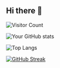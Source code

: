 ## Hi there 👋

![Visitor Count](https://komarev.com/ghpvc/?username=T-BO0&color=blue)

![Your GitHub stats](https://github-readme-stats.vercel.app/api?username=T-BO0&show_icons=true&theme=dark&hide=prs&count_private=true)

![Top Langs](https://github-readme-stats.vercel.app/api/top-langs/?username=T-BO0&layout=default&theme=dark&count_private=true)

[![GitHub Streak](https://streak-stats.demolab.com?user=T-BO0&theme=dark)](https://git.io/streak-stats)


<!--
**T-BO0/T-BO0** is a ✨ _special_ ✨ repository because its `README.md` (this file) appears on your GitHub profile.

Here are some ideas to get you started:

- 🔭 I’m currently working on ...
- 🌱 I’m currently learning ...
- 👯 I’m looking to collaborate on ...
- 🤔 I’m looking for help with ...
- 💬 Ask me about ...
- 📫 How to reach me: ...
- 😄 Pronouns: ...
- ⚡ Fun fact: ...
-->
